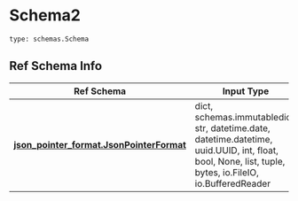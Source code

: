 # Schema2
```
type: schemas.Schema
```

## Ref Schema Info
Ref Schema | Input Type | Output Type
---------- | ---------- | -----------
[**json_pointer_format.JsonPointerFormat**](../../../../../../../../components/schema/json_pointer_format.md) | dict, schemas.immutabledict, str, datetime.date, datetime.datetime, uuid.UUID, int, float, bool, None, list, tuple, bytes, io.FileIO, io.BufferedReader | schemas.immutabledict, str, float, int, bool, None, tuple, bytes, io.FileIO
